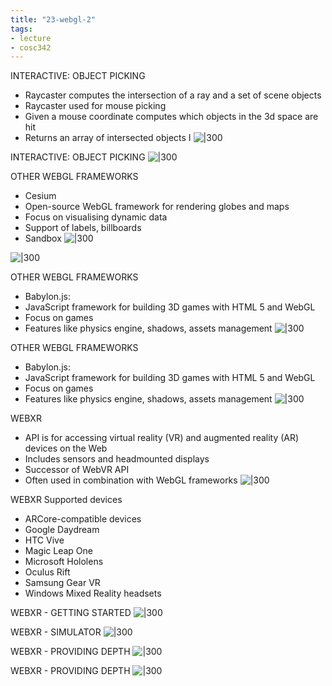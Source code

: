 ```yaml
---
title: "23-webgl-2"
tags: 
- lecture
- cosc342
---
```


INTERACTIVE: OBJECT PICKING
- Raycaster computes the intersection of a ray and a set of scene objects 
- Raycaster used for mouse picking 
- Given a mouse coordinate computes which objects in the 3d space are hit 
- Returns an array of intersected objects I
![|300](https://i.imgur.com/kcEO4ws.png)

INTERACTIVE: OBJECT PICKING
![|300](https://i.imgur.com/vNA1i0Y.png)

OTHER WEBGL FRAMEWORKS
- Cesium 
- Open-source WebGL framework for rendering globes and maps 
- Focus on visualising dynamic data 
- Support of labels, billboards 
- Sandbox
![|300](https://i.imgur.com/RobpeOu.png)

![|300](https://i.imgur.com/WeSJTHD.png)

OTHER WEBGL FRAMEWORKS
- Babylon.js: 
- JavaScript framework for building 3D games with HTML 5 and WebGL 
- Focus on games 
- Features like physics engine, shadows, assets management
![|300](https://i.imgur.com/OobNKVa.png)

OTHER WEBGL FRAMEWORKS
- Babylon.js: 
- JavaScript framework for building 3D games with HTML 5 and WebGL 
- Focus on games 
- Features like physics engine, shadows, assets management
![|300](https://i.imgur.com/o1y4Qqi.png)

WEBXR
- API is for accessing virtual reality (VR) and augmented reality (AR) devices on the Web 
- Includes sensors and headmounted displays 
- Successor of WebVR API 
- Often used in combination with WebGL frameworks
![|300](https://i.imgur.com/31TTHaI.png)

WEBXR
Supported devices 
- ARCore-compatible devices 
- Google Daydream 
- HTC Vive 
- Magic Leap One 
- Microsoft Hololens 
- Oculus Rift 
- Samsung Gear VR 
- Windows Mixed Reality headsets

WEBXR - GETTING STARTED
![|300](https://i.imgur.com/5P09iHz.png)

WEBXR - SIMULATOR
![|300](https://i.imgur.com/UABxtjS.png)

WEBXR - PROVIDING DEPTH
![|300](https://i.imgur.com/POVmkca.png)

WEBXR - PROVIDING DEPTH
![|300](https://i.imgur.com/Ei6UcqK.png)
